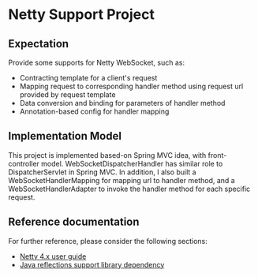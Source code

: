 # Netty Support Project

## Expectation

Provide some supports for Netty WebSocket, such as:
* Contracting template for a client's request
* Mapping request to corresponding handler method using request url provided by request template
* Data conversion and binding for parameters of handler method
* Annotation-based config for handler mapping

## Implementation Model

This project is implemented based-on Spring MVC idea, with front-controller model. 
WebSocketDispatcherHandler has similar role to DispatcherServlet in Spring MVC. 
In addition, I also built a WebSocketHandlerMapping for mapping url to handler method, 
and a WebSocketHandlerAdapter to invoke the handler method for each specific request.

## Reference documentation

For further reference, please consider the following sections:

* [Netty 4.x user guide](https://netty.io/wiki/user-guide-for-4.x.html)
* [Java reflections support library dependency](https://mvnrepository.com/artifact/org.reflections/reflections/0.10.2)

